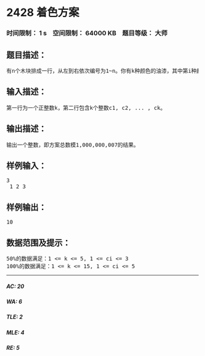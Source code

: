 # 2428 着色方案   
### 时间限制： 1 s&nbsp;&nbsp;&nbsp;&nbsp;空间限制： 64000 KB&nbsp;&nbsp;&nbsp;&nbsp;题目等级： 大师  
## 题目描述：  

<pre>
有n个木块排成一行，从左到右依次编号为1~n。你有k种颜色的油漆，其中第i种颜色的油漆足够涂ci个木块。所有油漆刚好足够涂满所有木块，即c1+c2+...+ck=n。相邻两个木块涂相同色显得很难看，所以你希望统计任意两个相邻木块颜色不同的着色方案。
</pre>
  
  
## 输入描述：  

<pre>
第一行为一个正整数k，第二行包含k个整数c1, c2, ... , ck。
</pre>
  
  
## 输出描述：  

<pre>
输出一个整数，即方案总数模1,000,000,007的结果。
</pre>
  
  
## 样例输入：  

<pre>
3  
 1 2 3
</pre>
  
  
## 样例输出：  

<pre>
10
</pre>
  
  
## 数据范围及提示：  

<pre>
50%的数据满足：1 <= k <= 5, 1 <= ci <= 3   
100%的数据满足：1 <= k <= 15, 1 <= ci <= 5
</pre>
  
  
***  

##### AC: 20  
##### WA: 6  
##### TLE: 2  
##### MLE: 4  
##### RE: 5  
